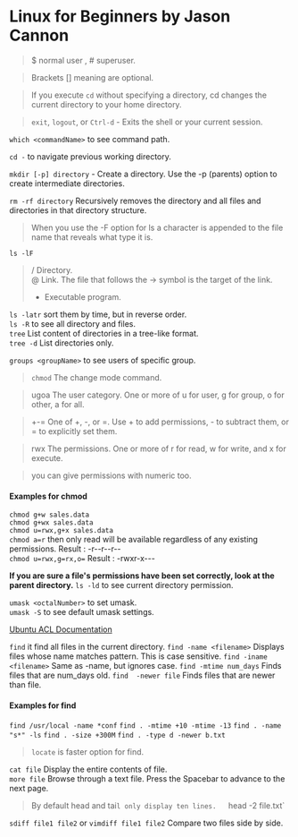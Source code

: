 # Linux for Beginners by Jason Cannon

> $ normal user , # superuser.  

> Brackets [] meaning are optional.

> If you execute `cd` without specifying a directory, cd changes the current directory to your home directory.  

> `exit`, `logout`, or `Ctrl-d` - Exits the shell or your current session.  

`which <commandName>`  to see command path.  

`cd -` to navigate previous working directory.  

`mkdir [-p] directory` - Create a directory. Use the -p (parents) option to create intermediate directories.  

`rm -rf directory` Recursively removes the directory and all files and directories in that directory structure.

> When you use the -F option for ls a character is appended to the file name that reveals what type it is.

`ls -lF`

> / Directory.  
> @ Link. The file that follows the -> symbol is the target of the link.  
> * Executable program.  

`ls -latr` sort them by time, but in reverse order.  
`ls -R` to see all directory and files.  
`tree` List content of directories in a tree-like format.  
`tree -d`  List directories only.  

`groups <groupName>` to see users of specific group.  

> `chmod` The change mode command.

> ugoa The user category. One or more of u for user, g for group, o for other, a for all.

> +-= One of +, -, or =. Use + to add permissions, - to subtract them, or = to explicitly set them.  

> rwx The permissions. One or more of r for read, w for write, and x for execute.  

> you can give permissions with numeric too.

#### Examples for chmod

`chmod g+w sales.data`  
`chmod g+wx sales.data`  
`chmod u=rwx,g+x sales.data`  
`chmod a=r` then only read will be available regardless of any existing permissions. Result : -r--r--r--  
`chmod u=rwx,g=rx,o=` Result : -rwxr-x---  

**If you are sure a file's permissions have been set correctly, look at the parent directory.**
`ls -ld` to see current directory permission.  

`umask <octalNumber>` to set umask.  
`umask -S` to see default umask settings.  

[Ubuntu ACL Documentation](https://help.ubuntu.com/community/FilePermissionsACLs)

`find` it find all files in the current directory.
`find -name <filename>` Displays files whose name matches pattern. This is case sensitive.
`find -iname <filename>` Same as -name, but ignores case.
`find -mtime num_days` Finds files that are num_days old.
`find  -newer file` Finds files that are newer than file.

#### Examples for find
`find /usr/local -name *conf`
`find . -mtime +10 -mtime -13`
`find . -name "s*" -ls`
`find . -size +300M`
`find . -type d -newer b.txt`

> `locate` is faster option for find.  

`cat file`  Display the entire contents of file.  
`more file` Browse through a text file. Press the Spacebar to advance to the next page.  

> By default head and tai`l only display ten lines.  
`head -2 file.txt` 

`sdiff file1 file2` or `vimdiff file1 file2` Compare two files side by side.





